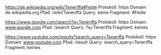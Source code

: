 https://de.wikipedia.org/wiki/Teneriffa#Feste
Protokoll: https
Domain: de.wikipedia.org
Pfad: /wiki/Teneriffa
Query: keine
Fragment: #Feste

https://www.google.com/search?q=Teneriffa
Protokoll: https
Domain: www.google.com
Pfad: /search
Query: ?q=Teneriffa
Fragment: keines

https://www.youtube.com/results?search_query=Teneriffa
Protokoll: https
Domain: www.youtube.com
Pfad: /result
Query: search_query=Teneriffa
Fragment: keines
